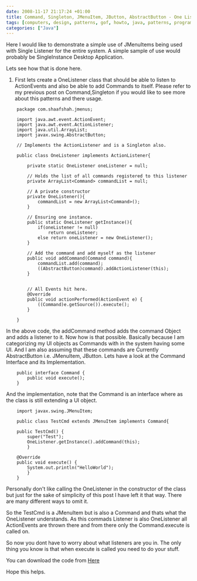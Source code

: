 ```yaml
---
date: 2008-11-17 21:17:24 +01:00
title: Command, Singleton, JMenuItem, JButton, AbstractButton - One Listener for the app
tags: [computers, design, patterns, gof, howto, java, patterns, programming, singleton, software, command, jmenuitem, jbutton, abstractbutton, swing]
categories: ["Java"]
---
```



Here I would like to demonstrate a simple use of JMenuItems being used with Single Listener for the entire system.
A simple sample of use would probably be SingleInstance Desktop Application.

Lets see how that is done here.

1. First lets create a OneListener class that should be able to listen to ActionEvents and also be able to add Commands to itself. Please refer to my previous post on Command,Singleton if you would like to see more about this patterns and there usage.

```
	package com.shaafshah.jmenus;

	import java.awt.event.ActionEvent;
	import java.awt.event.ActionListener;
	import java.util.ArrayList;
	import javax.swing.AbstractButton;

	// Implements the ActionListener and is a Singleton also.

	public class OneListener implements ActionListener{

		private static OneListener oneListener = null;

		// Holds the list of all commands registered to this listener
		private ArrayList<Command> commandList = null;

		// A private constructor
		private OneListener(){
			commandList = new ArrayList<Command>();
		}

		// Ensuring one instance.
		public static OneListener getInstance(){
			if(oneListener != null)
				return oneListener;
			else return oneListener = new OneListener();
		}

		// Add the command and add myself as the listener
		public void addCommand(Command command){
			commandList.add(command);
		    ((AbstractButton)command).addActionListener(this);
		}


		// All Events hit here.
		@Override
		public void actionPerformed(ActionEvent e) {
			((Command)e.getSource()).execute();
		}

	}
```


In the above code, the addCommand method adds the command Object and adds a listener to it.
Now how is that possible.
Basically because I am categorizing my UI objects as Commands with in the system having some UI. And I am also assuming that these commands are Currently AbstractButton i.e. JMenuItem, JButton. Lets have a look at the Command Interface and its Implementation.

```
	public interface Command {
		public void execute();
	}
```

And the implementation, note that the Command is an interface where as the class is still extending a UI object.

```
	import javax.swing.JMenuItem;

	public class TestCmd extends JMenuItem implements Command{

	public TestCmd() {
		super("Test");
		OneListener.getInstance().addCommand(this);
		}

	@Override
	public void execute() {
		System.out.println("HelloWorld");
		}
	}
```

Personally don't like calling the OneListener in the constructor of the class but just for the sake of simplicity of this post I have left it that way. There are many different ways to omit it.

So the TestCmd is a JMenuItem but is also a Command and thats what the OneListener understands.
As this commads Listener is also OneListener all ActionEvents are thrown there and from there only the Command.execute is called on.

So now you dont have to worry about what listeners are you in. The only thing you know is that when execute is called you need to do your stuff.

You can download the code from
[Here](images/2008/11/jmenus.zip)

Hope this helps.
